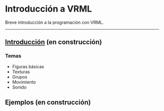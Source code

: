 # Introducción a VRML
Breve introducción a la programación con VRML.

___

## [Introducción](./Intro/Introduccion/Introducción.md) (en construcción)

### Temas
+ Figuras básicas
+ Texturas
+ Grupos
+ Movimiento
+ Sonido

## Ejemplos (en construcción)
## 
